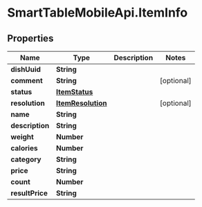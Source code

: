 # SmartTableMobileApi.ItemInfo

## Properties

Name | Type | Description | Notes
------------ | ------------- | ------------- | -------------
**dishUuid** | **String** |  | 
**comment** | **String** |  | [optional] 
**status** | [**ItemStatus**](ItemStatus.md) |  | 
**resolution** | [**ItemResolution**](ItemResolution.md) |  | [optional] 
**name** | **String** |  | 
**description** | **String** |  | 
**weight** | **Number** |  | 
**calories** | **Number** |  | 
**category** | **String** |  | 
**price** | **String** |  | 
**count** | **Number** |  | 
**resultPrice** | **String** |  | 


